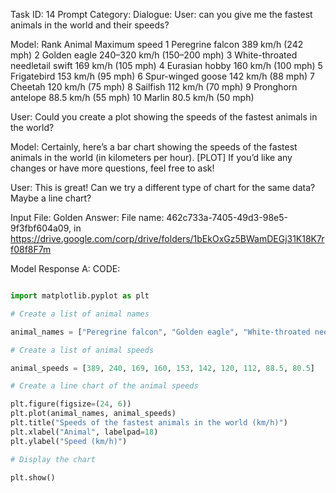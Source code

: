 Task ID: 14
Prompt Category:
Dialogue:
User:
can you give me the fastest animals in the world and their speeds?

Model:
Rank Animal Maximum speed
1 Peregrine falcon 389 km/h (242 mph)
2 Golden eagle 240–320 km/h (150–200 mph)
3 White-throated needletail swift 169 km/h (105 mph)
4 Eurasian hobby 160 km/h (100 mph)
5 Frigatebird 153 km/h (95 mph)
6 Spur-winged goose 142 km/h (88 mph)
7 Cheetah 120 km/h (75 mph)
8 Sailfish 112 km/h (70 mph)
9 Pronghorn antelope 88.5 km/h (55 mph)
10 Marlin 80.5 km/h (50 mph)

User:
Could you create a plot showing the speeds of the fastest animals in the world?

Model:
Certainly, here’s a bar chart showing the speeds of the fastest animals in the world (in kilometers per hour).
[PLOT]
If you’d like any changes or have more questions, feel free to ask!

User:
This is great! Can we try a different type of chart for the same data? Maybe a line chart?

Input File:
Golden Answer:
File name: 462c733a-7405-49d3-98e5-9f3fbf604a09, in https://drive.google.com/corp/drive/folders/1bEkOxGz5BWamDEGj31K18K7rf08f8F7m

Model Response A:
CODE:

```python

import matplotlib.pyplot as plt

# Create a list of animal names

animal_names = ["Peregrine falcon", "Golden eagle", "White-throated needletail swift", "Eurasian hobby", "Frigatebird", "Spur-winged goose", "Cheetah", "Sailfish", "Pronghorn antelope", "Marlin"]

# Create a list of animal speeds

animal_speeds = [389, 240, 169, 160, 153, 142, 120, 112, 88.5, 80.5]

# Create a line chart of the animal speeds

plt.figure(figsize=(24, 6))
plt.plot(animal_names, animal_speeds)
plt.title("Speeds of the fastest animals in the world (km/h)")
plt.xlabel("Animal", labelpad=18)
plt.ylabel("Speed (km/h)")

# Display the chart

plt.show()
```
